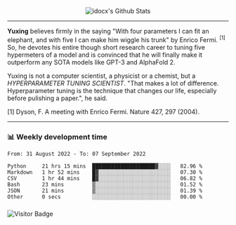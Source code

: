 <div align="center">
    <img align="center" src="https://github-readme-stats.vercel.app/api?username=idocx&show_icons=true&count_private=true&hide_border=true" alt="idocx's Github Stats"></img>
</div>

---

**Yuxing** believes firmly in the saying "With four parameters I can fit an elephant, and with five I can make him wiggle his trunk" by Enrico Fermi. <sup>[1]</sup> So, he devotes his entire though short research career to tuning five hypermeters of a model and is convinced that he will finally make it outperform any SOTA models like GPT-3 and AlphaFold 2.

Yuxing is not a computer scientist, a physicist or a chemist, but a *HYPERPARAMETER TUNING SCIENTIST*. "That makes a lot of difference. Hyperparameter tuning is the technique that changes our life, especially before pulishing a paper.", he said.

[1] Dyson, F. A meeting with Enrico Fermi. Nature 427, 297 (2004).


---

### 📊 Weekly development time
<!--START_SECTION:waka-->

```text
From: 31 August 2022 - To: 07 September 2022

Python     21 hrs 15 mins  ████████████████████▓░░░░   82.96 %
Markdown   1 hr 52 mins    █▓░░░░░░░░░░░░░░░░░░░░░░░   07.30 %
CSV        1 hr 44 mins    █▓░░░░░░░░░░░░░░░░░░░░░░░   06.82 %
Bash       23 mins         ▒░░░░░░░░░░░░░░░░░░░░░░░░   01.52 %
JSON       21 mins         ▒░░░░░░░░░░░░░░░░░░░░░░░░   01.39 %
Other      0 secs          ░░░░░░░░░░░░░░░░░░░░░░░░░   00.00 %
```

<!--END_SECTION:waka-->

### 

![Visitor Badge](https://visitor-badge.laobi.icu/badge?page_id=idocx.idocx)
